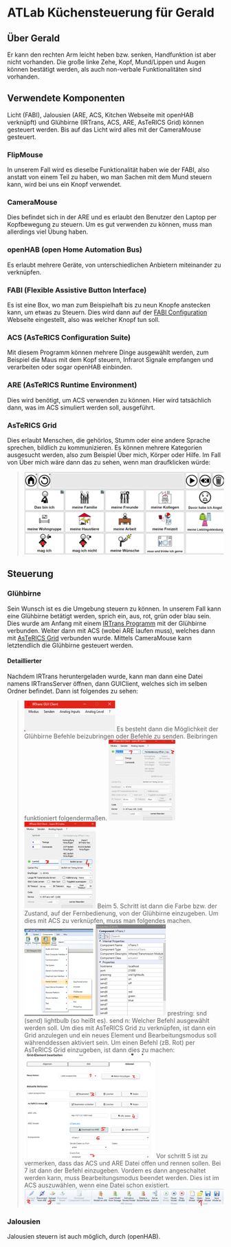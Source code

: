 # ATLab Küchensteuerung für Gerald

## Über Gerald
Er kann den rechten Arm leicht heben bzw. senken, Handfunktion ist aber nicht vorhanden. Die große linke Zehe, Kopf, Mund/Lippen und Augen können bestätigt werden, als auch non-verbale Funktionalitäten sind vorhanden.
## Verwendete Komponenten
Licht (FABI), Jalousien (ARE, ACS, Kitchen Webseite mit openHAB verknüpft) und Glühbirne (IRTrans, ACS, ARE, AsTeRICS Grid) können gesteuert werden. Bis auf das Licht wird alles mit der CameraMouse gesteuert.
### FlipMouse
In unserem Fall wird es dieselbe Funktionalität haben wie der FABI, also anstatt von einem Teil zu haben, wo man Sachen mit dem Mund steuern kann, wird bei uns ein Knopf verwendet.
### CameraMouse
Dies befindet sich in der ARE und es erlaubt den Benutzer den Laptop per Kopfbewegung zu steuern. Um es gut verwenden zu können, muss man allerdings viel Übung haben.
### openHAB (open Home Automation Bus)
Es erlaubt mehrere Geräte, von unterschiedlichen Anbietern miteinander zu verknüpfen.
### FABI (Flexible Assistive Button Interface)
Es ist eine Box, wo man zum Beispielhaft bis zu neun Knopfe anstecken kann, um etwas zu Steuern. Dies wird dann auf der [FABI Configuration](https://fabi.asterics.eu/index_fabi.htm) Webseite eingestellt, also was welcher Knopf tun soll.
### ACS (AsTeRICS Configuration Suite)
Mit diesem Programm können mehrere Dinge ausgewählt werden, zum Beispiel die Maus mit dem Kopf steuern, Infrarot Signale empfangen und verarbeiten oder sogar openHAB einbinden.
### ARE (AsTeRICS Runtime Environment)
Dies wird benötigt, um ACS verwenden zu können. Hier wird tatsächlich dann, was im ACS simuliert werden soll, ausgeführt.
### AsTeRICS Grid
Dies erlaubt Menschen, die gehörlos, Stumm oder eine andere Sprache sprechen, bildlich zu kommunizieren. Es können mehrere Kategorien ausgesucht werden, also zum Beispiel Über mich, Körper oder Hilfe. Im Fall von Über mich wäre dann das zu sehen, wenn man draufklicken würde:
>![AsTeRICS Grid Example](img/ExampleGrid.png)
## Steuerung
### Glühbirne
Sein Wunsch ist es die Umgebung steuern zu können. In unserem Fall kann eine Glühbirne betätigt werden, sprich ein, aus, rot, grün oder blau sein. Dies wurde am Anfang mit einem [IRTrans Programm](https://www.irtrans.de/de/download/windows.php) mit der Glühbirne verbunden. Weiter dann mit ACS (wobei ARE laufen muss), welches dann mit [AsTeRICS Grid](https://grid.asterics.eu/) verbunden wurde. Mittels CameraMouse kann letztendlich die Glühbirne gesteuert werden.
#### Detaillierter
Nachdem IRTrans heruntergeladen wurde, kann man dann eine Datei namens IRTransServer öffnen, dann GUIClient, welches sich im selben Ordner befindet. Dann ist folgendes zu sehen:
>![IRTrans GUI](img/IrTransGui.png)
Es besteht dann die Möglichkeit der Glühbirne Befehle beizubringen oder Befehle zu senden. Beibringen funktioniert folgendermaßen.
>![IRTrans Gui One and Two](img/IrTranOt.png) ![IRTrans Gui Three and Four](img/IrTranTf.png)
Beim 5. Schritt ist dann die Farbe bzw. der Zustand, auf der Fernbedienung, von der Glühbirne einzugeben.
Um dies mit ACS zu verknüpfen, muss man folgendes machen.
>![ACS1](img/ACS1.png) ![ACS2](img/ACS2.png)
prestring: snd (send) lightbulb (so heißt es).
send n: Welcher Befehl ausgewählt werden soll.
Um dies mit AsTeRICS Grid zu verknüpfen, ist dann ein Grid anzulegen und ein neues Element und Bearbeitungsmodus soll währenddessen aktiviert sein. Um einen Befehl (zB. Rot) per AsTeRICS Grid einzugeben, ist dann dies zu machen:
>![Grid Connect](img/GridConnect.png)
Vor schritt 5 ist zu vermerken, dass das ACS und ARE Datei offen und rennen sollen. Bei 7 ist dann der Befehl einzugeben. Vordem es dann angeschaltet werden kann, muss Bearbeitungsmodus beendet werden.
Dies ist im ACS auszuwählen, wenn eine Datei schon existiert.
>![Exist](img/Exist.png)
### Jalousien
Jalousien steuern ist auch möglich, durch (openHAB).